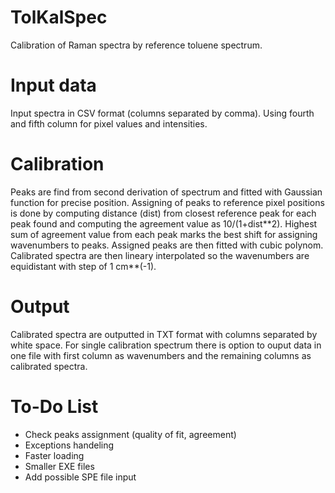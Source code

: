 # TolKalSpec

Calibration of Raman spectra by reference toluene spectrum.

# Input data

Input spectra in CSV format (columns separated by comma). Using fourth and fifth column for pixel values and intensities.

# Calibration

Peaks are find from second derivation of spectrum and fitted with Gaussian function for precise position. Assigning of peaks to reference pixel positions is done by computing distance (dist) from closest reference peak for each peak found and computing the agreement
value as 10/(1+dist\*\*2). Highest sum of agreement value from each peak marks the best shift for assigning wavenumbers to peaks. Assigned peaks are then fitted with cubic polynom. Calibrated spectra are then lineary interpolated so the wavenumbers are equidistant with step of 1 cm\*\*(-1).

# Output

Calibrated spectra are outputted in TXT format with columns separated by white space. For single calibration spectrum there is option to ouput data in one file with first column as wavenumbers and the remaining columns as calibrated spectra.

# To-Do List

- Check peaks assignment (quality of fit, agreement)
- Exceptions handeling
- Faster loading
- Smaller EXE files
- Add possible SPE file input
